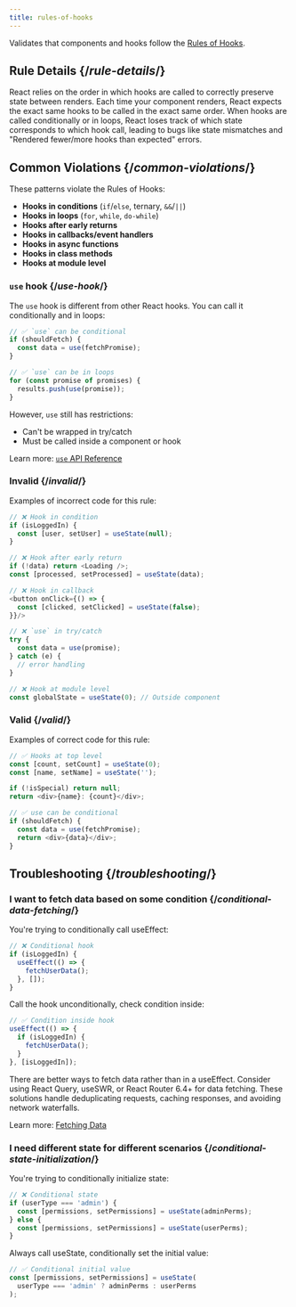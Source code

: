 ```yaml
---
title: rules-of-hooks
---
```


<Intro>

Validates that components and hooks follow the [Rules of Hooks](/reference/rules/rules-of-hooks).

</Intro>

## Rule Details {/*rule-details*/}

React relies on the order in which hooks are called to correctly preserve state between renders. Each time your component renders, React expects the exact same hooks to be called in the exact same order. When hooks are called conditionally or in loops, React loses track of which state corresponds to which hook call, leading to bugs like state mismatches and "Rendered fewer/more hooks than expected" errors.

## Common Violations {/*common-violations*/}

These patterns violate the Rules of Hooks:

- **Hooks in conditions** (`if`/`else`, ternary, `&&`/`||`)
- **Hooks in loops** (`for`, `while`, `do-while`)
- **Hooks after early returns**
- **Hooks in callbacks/event handlers**
- **Hooks in async functions**
- **Hooks in class methods**
- **Hooks at module level**

<Note>

### `use` hook {/*use-hook*/}

The `use` hook is different from other React hooks. You can call it conditionally and in loops:

```js
// ✅ `use` can be conditional
if (shouldFetch) {
  const data = use(fetchPromise);
}

// ✅ `use` can be in loops
for (const promise of promises) {
  results.push(use(promise));
}
```

However, `use` still has restrictions:
- Can't be wrapped in try/catch
- Must be called inside a component or hook

Learn more: [`use` API Reference](/reference/react/use)

</Note>

### Invalid {/*invalid*/}

Examples of incorrect code for this rule:

```js
// ❌ Hook in condition
if (isLoggedIn) {
  const [user, setUser] = useState(null);
}

// ❌ Hook after early return
if (!data) return <Loading />;
const [processed, setProcessed] = useState(data);

// ❌ Hook in callback
<button onClick={() => {
  const [clicked, setClicked] = useState(false);
}}/>

// ❌ `use` in try/catch
try {
  const data = use(promise);
} catch (e) {
  // error handling
}

// ❌ Hook at module level
const globalState = useState(0); // Outside component
```

### Valid {/*valid*/}

Examples of correct code for this rule:

```js
// ✅ Hooks at top level
const [count, setCount] = useState(0);
const [name, setName] = useState('');

if (!isSpecial) return null;
return <div>{name}: {count}</div>;

// ✅ use can be conditional
if (shouldFetch) {
  const data = use(fetchPromise);
  return <div>{data}</div>;
}
```

## Troubleshooting {/*troubleshooting*/}

### I want to fetch data based on some condition {/*conditional-data-fetching*/}

You're trying to conditionally call useEffect:

```js
// ❌ Conditional hook
if (isLoggedIn) {
  useEffect(() => {
    fetchUserData();
  }, []);
}
```

Call the hook unconditionally, check condition inside:

```js
// ✅ Condition inside hook
useEffect(() => {
  if (isLoggedIn) {
    fetchUserData();
  }
}, [isLoggedIn]);
```

<Note>

There are better ways to fetch data rather than in a useEffect. Consider using React Query, useSWR, or React Router 6.4+ for data fetching. These solutions handle deduplicating requests, caching responses, and avoiding network waterfalls.

Learn more: [Fetching Data](/learn/synchronizing-with-effects#fetching-data)

</Note>

### I need different state for different scenarios {/*conditional-state-initialization*/}

You're trying to conditionally initialize state:

```js
// ❌ Conditional state
if (userType === 'admin') {
  const [permissions, setPermissions] = useState(adminPerms);
} else {
  const [permissions, setPermissions] = useState(userPerms);
}
```

Always call useState, conditionally set the initial value:

```js
// ✅ Conditional initial value
const [permissions, setPermissions] = useState(
  userType === 'admin' ? adminPerms : userPerms
);
```
